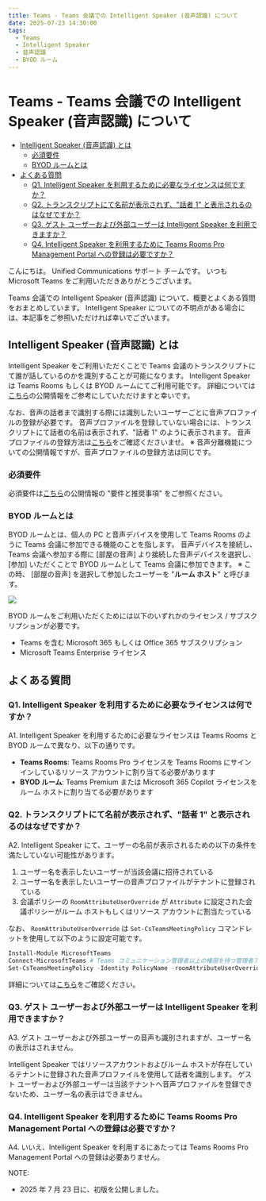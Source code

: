 ```yaml
---
title: Teams - Teams 会議での Intelligent Speaker (音声認識) について
date: 2025-07-23 14:30:00
tags:
  - Teams
  - Intelligent Speaker
  - 音声認識
  - BYOD ルーム
---
```

# Teams - Teams 会議での Intelligent Speaker (音声認識) について <!-- omit in toc -->

- [Intelligent Speaker (音声認識) とは](#Intelligent-Speaker-音声認識-とは)
  - [必須要件](#必須要件)
  - [BYOD ルームとは](#BYOD-ルームとは)
- [よくある質問](#よくある質問)
  - [Q1. Intelligent Speaker を利用するために必要なライセンスは何ですか？](#Q1-Intelligent-Speaker-を利用するために必要なライセンスは何ですか？)
  - [Q2. トランスクリプトにて名前が表示されず、"話者 1" と表示されるのはなぜですか？](#Q2-トランスクリプトにて名前が表示されず、”話者-1”-と表示されるのはなぜですか？)
  - [Q3. ゲスト ユーザーおよび外部ユーザーは Intelligent Speaker を利用できますか？](#Q3-ゲスト-ユーザーおよび外部ユーザーは-Intelligent-Speaker-を利用できますか？)
  - [Q4. Intelligent Speaker を利用するために Teams Rooms Pro Management Portal への登録は必要ですか？](#Q4-Intelligent-Speaker-を利用するために-Teams-Rooms-Pro-Management-Portal-への登録は必要ですか？)

こんにちは。 Unified Communications サポート チームです。
いつも Microsoft Teams をご利用いただきありがとうございます。

Teams 会議での Intelligent Speaker (音声認識) について、概要とよくある質問をおまとめしています。
Intelligent Speaker についての不明点がある場合には、本記事をご参照いただければ幸いでございます。

## Intelligent Speaker (音声認識) とは

Intelligent Speaker をご利用いただくことで Teams 会議のトランスクリプトにて誰が話しているのかを識別することが可能になります。
Intelligent Speaker は Teams Rooms もしくは BYOD ルームにてご利用可能です。
詳細については[こちら](https://learn.microsoft.com/ja-jp/microsoftteams/rooms/voice-recognition)の公開情報をご参考にしていただけますと幸いです。

なお、音声の話者まで識別する際には識別したいユーザーごとに音声プロファイルの登録が必要です。
音声プロファイルを登録していない場合には、トランスクリプトにて話者の名前は表示されず、"話者 1" のように表示されます。
音声プロファイルの登録方法は[こちら](https://support.microsoft.com/ja-jp/office/a9756ea9-4cec-44c4-aefb-6f5d17c89427)をご確認くださいませ。
※ 音声分離機能についての公開情報ですが、音声プロファイルの登録方法は同じです。

### 必須要件

必須要件は[こちら](https://learn.microsoft.com/ja-jp/microsoftteams/rooms/voice-recognition#requirements-and-recommendations)の公開情報の "要件と推奨事項" をご参照ください。

### BYOD ルームとは

BYOD ルームとは、個人の PC と音声デバイスを使用して Teams Rooms のように Teams 会議に参加できる機能のことを指します。
音声デバイスを接続し、Teams 会議へ参加する際に [部屋の音声] より接続した音声デバイスを選択し、[参加] いただくことで BYOD ルームとして Teams 会議に参加できます。
※ この時、 [部屋の音声] を選択して参加したユーザーを "**ルーム ホスト**" と呼びます。

![](byodroom.png)

BYOD ルームをご利用いただくためには以下のいずれかのライセンス / サブスクリプションが必要です。

- Teams を含む Microsoft 365 もしくは Office 365 サブスクリプション
- Microsoft Teams Enterprise ライセンス

## よくある質問

### Q1. Intelligent Speaker を利用するために必要なライセンスは何ですか？

A1. Intelligent Speaker を利用するために必要なライセンスは Teams Rooms と BYOD ルームで異なり、以下の通りです。

- **Teams Rooms**: Teams Rooms Pro ライセンスを Teams Rooms にサインインしているリソース アカウントに割り当てる必要があります
- **BYOD ルーム**: Teams Premium または Microsoft 365 Copilot ライセンスをルーム ホストに割り当てる必要があります

### Q2. トランスクリプトにて名前が表示されず、"話者 1" と表示されるのはなぜですか？

A2. Intelligent Speaker にて、ユーザーの名前が表示されるための以下の条件を満たしていない可能性があります。

1. ユーザー名を表示したいユーザーが当該会議に招待されている
2. ユーザー名を表示したいユーザーの音声プロファイルがテナントに登録されている
3. 会議ポリシーの `RoomAttributeUserOverride` が `Attribute` に設定された会議ポリシーがルーム ホストもしくはリソース アカウントに割当たっている

なお、 `RoomAttributeUserOverride` は `Set-CsTeamsMeetingPolicy` コマンドレットを使用して以下のように設定可能です。

```powershell
Install-Module MicrosoftTeams
Connect-MicrosoftTeams # Teams コミュニケーション管理者以上の権限を持つ管理者アカウントにてサインインします。
Set-CsTeamsMeetingPolicy -Identity PolicyName -roomAttributeUserOverride Attribute
```

詳細については[こちら](https://learn.microsoft.com/ja-jp/microsoftteams/rooms/voice-recognition#enable-an-intelligent-speaker-user-recognition)をご確認ください。

### Q3. ゲスト ユーザーおよび外部ユーザーは Intelligent Speaker を利用できますか？

A3. ゲスト ユーザーおよび外部ユーザーの音声も識別されますが、ユーザー名の表示はされません。

Intelligent Speaker ではリソースアカウントおよびルーム ホストが存在しているテナントに登録された音声プロファイルを使用して話者を識別します。
ゲスト ユーザーおよび外部ユーザーは当該テナントへ音声プロファイルを登録できないため、ユーザー名の表示はできません。

### Q4. Intelligent Speaker を利用するために Teams Rooms Pro Management Portal への登録は必要ですか？

A4. いいえ、Intelligent Speaker を利用するにあたっては Teams Rooms Pro Management Portal への登録は必要ありません。

NOTE:  
- 2025 年 7 月 23 日に、初版を公開しました。